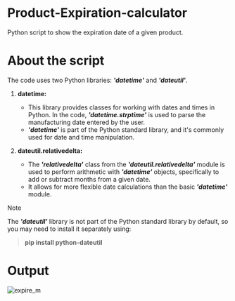 # Product-Expiration-calculator
Python script to show the expiration date of a given product.
# About the script
The code uses two Python libraries: ***'datetime'*** and ***'dateutil'***.

1. **datetime:**
   - This library provides classes for working with dates and times in Python. In the code, ***'datetime.strptime'*** is used to parse the manufacturing date entered by the user.
   - ***'datetime'*** is part of the Python standard library, and it's commonly used for date and time manipulation.
    
2. **dateutil.relativedelta:**
   - The ***'relativedelta'*** class from the ***'dateutil.relativedelta'*** module is used to perform arithmetic with ***'datetime'*** objects, specifically to add or subtract months from a given date.
   - It allows for more flexible date calculations than the basic ***'datetime'*** module.

 >[!NOTE]
   >The ***'dateutil'*** library is not part of the Python standard library by default, so you may need to install it separately using:
   >>**pip install python-dateutil**

# Output
![expire_m](https://github.com/seinenali01/Product-Expiration-calculator/assets/157710508/ed917c43-23b5-4214-bbbd-55899d61fc48)
